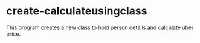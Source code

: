 # create-calculateusingclass
This program creates a new class to hold person details and calculate uber price.
